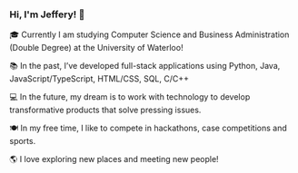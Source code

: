 ### Hi, I'm Jeffery! 👋


🎓 Currently I am studying Computer Science and Business Administration (Double Degree) at the University of Waterloo!

📚 In the past, I’ve developed full-stack applications using Python, Java, JavaScript/TypeScript, HTML/CSS, SQL, C/C++

💻 In the future, my dream is to work with technology to develop transformative products that solve pressing issues.

🍽️ In my free time, I like to compete in hackathons, case competitions and sports. 

🌎 I love exploring new places and meeting new people!
<!--
**Jeffery05/Jeffery05** is a ✨ _special_ ✨ repository because its `README.md` (this file) appears on your GitHub profile.

Here are some ideas to get you started:

- 🔭 I’m currently working on ...
- 🌱 I’m currently learning ...
- 👯 I’m looking to collaborate on ...
- 🤔 I’m looking for help with ...
- 💬 Ask me about ...
- 📫 How to reach me: ...
- 😄 Pronouns: ...
- ⚡ Fun fact: ...
-->
